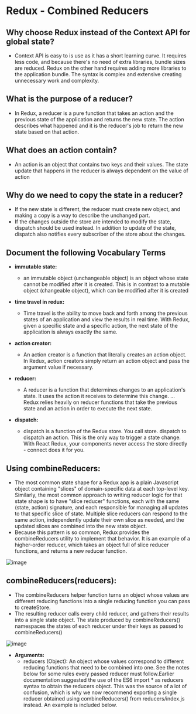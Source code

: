 # Redux - Combined Reducers


## Why choose Redux instead of the Context API for global state?
  - Context API is easy to is use as it has a short learning curve. It requires less code, and because there's no need of extra libraries, bundle sizes are reduced. Redux on the other hand requires adding more libraries to the application bundle. The syntax is complex and extensive creating unnecessary work and complexity.

## What is the purpose of a reducer?
  - In Redux, a reducer is a pure function that takes an action and the previous state of the application and returns the new state. The action describes what happened and it is the reducer's job to return the new state based on that action.

## What does an action contain?
  - An action is an object that contains two keys and their values. The state update that happens in the reducer is always dependent on the value of action
## Why do we need to copy the state in a reducer?
  - If the new state is different, the reducer must create new object, and making a copy is a way to describe the unchanged part.
  - If the changes outside the store are intended to modify the state, dispatch should be used instead. In addition to update of the state, dispatch also notifies every subscriber of the store about the changes.


## Document the following Vocabulary Terms

  - **immutable state:**
     -  an immutable object (unchangeable object) is an object whose state cannot be modified after it is created. This is in contrast to a mutable object (changeable object), which can be modified after it is created
  - **time travel in redux:**
     - Time travel is the ability to move back and forth among the previous states of an application and view the results in real time. With Redux, given a specific state and a specific action, the next state of the application is always exactly the same.

  - **action creator:**
     - An action creator is a function that literally creates an action object. In Redux, action creators simply return an action object and pass the argument value if necessary.

  - **reducer:**
     - A reducer is a function that determines changes to an application's state. It uses the action it receives to determine this change. ... Redux relies heavily on reducer functions that take the previous state and an action in order to execute the next state.

  - **dispatch:**
     - dispatch is a function of the Redux store. You call store. dispatch to dispatch an action. This is the only way to trigger a state change. With React Redux, your components never access the store directly - connect does it for you.


## Using combineReducers:
   - The most common state shape for a Redux app is a plain Javascript object containing "slices" of domain-specific data at each top-level key. Similarly, the most common approach to writing reducer logic for that state shape is to have "slice reducer" functions, each with the same (state, action) signature, and each responsible for managing all updates to that specific slice of state. Multiple slice reducers can respond to the same action, independently update their own slice as needed, and the updated slices are combined into the new state object.
   - Because this pattern is so common, Redux provides the combineReducers utility to implement that behavior. It is an example of a higher-order reducer, which takes an object full of slice reducer functions, and returns a new reducer function.
  
  
  
  
   ![image](https://user-images.githubusercontent.com/79833733/130409045-2124a2bc-cc72-4535-bd5f-e75b7dba8070.png)


## combineReducers(reducers):
   - The combineReducers helper function turns an object whose values are different reducing functions into a single reducing function you can pass to createStore.
   - The resulting reducer calls every child reducer, and gathers their results into a single state object. The state produced by combineReducers() namespaces the states of each reducer under their keys as passed to combineReducers()


   ![image](https://user-images.githubusercontent.com/79833733/130409464-cb913b2f-1ef9-4120-92a4-3d96e7282ec7.png)


   - **Arguments:**
      - reducers (Object): An object whose values correspond to different reducing functions that need to be combined into one. See the notes below for some rules every passed reducer must follow.Earlier documentation suggested the use of the ES6 import * as reducers syntax to obtain the reducers object. This was the source of a lot of confusion, which is why we now recommend exporting a single reducer obtained using combineReducers() from reducers/index.js instead. An example is included below.

